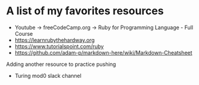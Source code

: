 # A list of my favorites resources

  * Youtube -> freeCodeCamp.org -> Ruby for Programming Language - Full Course
  * https://learnrubythehardway.org
  * https://www.tutorialspoint.com/ruby
  * https://github.com/adam-p/markdown-here/wiki/Markdown-Cheatsheet

Adding another resource to practice pushing
  * Turing mod0 slack channel
